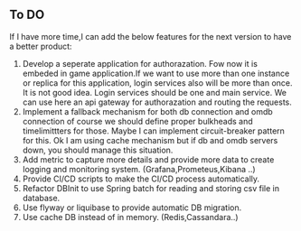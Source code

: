 ## To DO

If I have more time,I can add the below features for the next version to have a better product:


1) Develop a seperate application for authorazation. Fow now it is embeded in game application.If we want to use more than one instance or replica for this application, login services also will be more than once. It is not good idea. Login services should be one and main service. We can use here an api gateway for authorazation and routing the requests.
2) Implement a  fallback mechanism for both db connection and omdb connection of course we should define proper bulkheads and timelimittters for those. Maybe I can implement circuit-breaker pattern for this. Ok I am using cache mechanism but if db and omdb servers down, you should manage this situation. 
3) Add metric to capture more details and provide more data to create logging and monitoring system. (Grafana,Prometeus,Kibana ..)
4) Provide CI/CD scripts to make the CI/CD process automatically.
5) Refactor DBInit to use Spring batch for reading and storing csv file in database.
6) Use flyway or liquibase to provide automatic DB migration.
7) Use cache DB instead of in memory. (Redis,Cassandara..)
